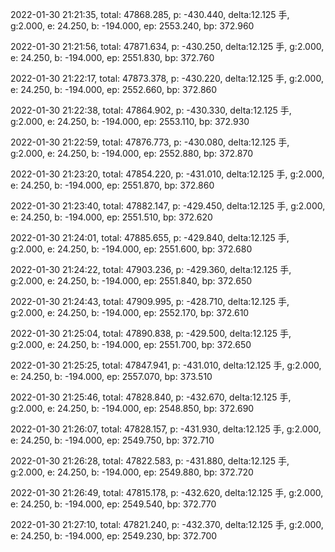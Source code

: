 2022-01-30 21:21:35, total: 47868.285, p: -430.440, delta:12.125 手, g:2.000, e: 24.250, b: -194.000, ep: 2553.240, bp: 372.960

2022-01-30 21:21:56, total: 47871.634, p: -430.250, delta:12.125 手, g:2.000, e: 24.250, b: -194.000, ep: 2551.830, bp: 372.760

2022-01-30 21:22:17, total: 47873.378, p: -430.220, delta:12.125 手, g:2.000, e: 24.250, b: -194.000, ep: 2552.660, bp: 372.860

2022-01-30 21:22:38, total: 47864.902, p: -430.330, delta:12.125 手, g:2.000, e: 24.250, b: -194.000, ep: 2553.110, bp: 372.930

2022-01-30 21:22:59, total: 47876.773, p: -430.080, delta:12.125 手, g:2.000, e: 24.250, b: -194.000, ep: 2552.880, bp: 372.870

2022-01-30 21:23:20, total: 47854.220, p: -431.010, delta:12.125 手, g:2.000, e: 24.250, b: -194.000, ep: 2551.870, bp: 372.860

2022-01-30 21:23:40, total: 47882.147, p: -429.450, delta:12.125 手, g:2.000, e: 24.250, b: -194.000, ep: 2551.510, bp: 372.620

2022-01-30 21:24:01, total: 47885.655, p: -429.840, delta:12.125 手, g:2.000, e: 24.250, b: -194.000, ep: 2551.600, bp: 372.680

2022-01-30 21:24:22, total: 47903.236, p: -429.360, delta:12.125 手, g:2.000, e: 24.250, b: -194.000, ep: 2551.840, bp: 372.650

2022-01-30 21:24:43, total: 47909.995, p: -428.710, delta:12.125 手, g:2.000, e: 24.250, b: -194.000, ep: 2552.170, bp: 372.610

2022-01-30 21:25:04, total: 47890.838, p: -429.500, delta:12.125 手, g:2.000, e: 24.250, b: -194.000, ep: 2551.700, bp: 372.650

2022-01-30 21:25:25, total: 47847.941, p: -431.010, delta:12.125 手, g:2.000, e: 24.250, b: -194.000, ep: 2557.070, bp: 373.510

2022-01-30 21:25:46, total: 47828.840, p: -432.670, delta:12.125 手, g:2.000, e: 24.250, b: -194.000, ep: 2548.850, bp: 372.690

2022-01-30 21:26:07, total: 47828.157, p: -431.930, delta:12.125 手, g:2.000, e: 24.250, b: -194.000, ep: 2549.750, bp: 372.710

2022-01-30 21:26:28, total: 47822.583, p: -431.880, delta:12.125 手, g:2.000, e: 24.250, b: -194.000, ep: 2549.880, bp: 372.720

2022-01-30 21:26:49, total: 47815.178, p: -432.620, delta:12.125 手, g:2.000, e: 24.250, b: -194.000, ep: 2549.540, bp: 372.770

2022-01-30 21:27:10, total: 47821.240, p: -432.370, delta:12.125 手, g:2.000, e: 24.250, b: -194.000, ep: 2549.230, bp: 372.700